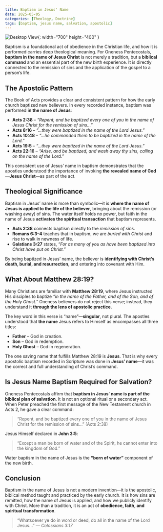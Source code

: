 ```yaml
---
title: Baptism in Jesus' Name
date: 2025-05-05
categories: [Theology, Doctrine]
tags: [baptism, jesus name, salvation, apostolic]
---
```


![Desktop View](https://scontent.fmnl25-5.fna.fbcdn.net/v/t39.30808-6/491802090_1091195556377875_1785689666353715976_n.jpg?_nc_cat=104&ccb=1-7&_nc_sid=833d8c&_nc_eui2=AeElOTLbDaJRaMmkhd_yDwmV7j2NZHPldrXuPY1kc-V2tZ6WC6irrtxIEo08H69_da_EMiMlPpCH73VtYkZsztpy&_nc_ohc=i7wF6yYjvSoQ7kNvwEWQAAU&_nc_oc=AdnOopoSwea4v9TeMXzA_izFdmir8ypIGFTEOCeCNTuQcZ3zRjyO8ZUuFF-taWgd9AqDkWC7e8i71sU8B-CTuXym&_nc_zt=23&_nc_ht=scontent.fmnl25-5.fna&_nc_gid=4rssah1NEpT9kQxr78mE7A&oh=00_AfIkeUTb7L4JshKi6mbgS9jmZXdOYa8Bbg-eVsIOgmSgcw&oe=681FFDF5){: width="700" height="400" }

Baptism is a foundational act of obedience in the Christian life, and how it is performed carries deep theological meaning. For Oneness Pentecostals, **baptism in the name of Jesus Christ** is not merely a tradition, but a **biblical command** and an essential part of the new birth experience. It is directly connected to the remission of sins and the application of the gospel to a person’s life.

## The Apostolic Pattern

The Book of Acts provides a clear and consistent pattern for how the early church baptized new believers. In every recorded instance, baptism was performed **in the name of Jesus**:

- **Acts 2:38** – _“Repent, and be baptized every one of you in the name of Jesus Christ for the remission of sins...”_
- **Acts 8:16** – _“…they were baptized in the name of the Lord Jesus.”_
- **Acts 10:48** – _“…he commanded them to be baptized in the name of the Lord.”_
- **Acts 19:5** – _“…they were baptized in the name of the Lord Jesus.”_
- **Acts 22:16** – _“Arise, and be baptized, and wash away thy sins, calling on the name of the Lord.”_

This consistent use of Jesus’ name in baptism demonstrates that the apostles understood the importance of invoking **the revealed name of God—Jesus Christ**—as part of the act.

## Theological Significance

Baptism in Jesus’ name is more than symbolic—it is **where the name of Jesus is applied to the life of the believer**, bringing about the remission (or washing away) of sins. The water itself holds no power, but faith in the name of Jesus **activates the spiritual transaction** that baptism represents.

- **Acts 2:38** connects baptism directly to the _remission of sins_.
- **Romans 6:3–4** teaches that in baptism, we are _buried with Christ_ and rise to walk in newness of life.
- **Galatians 3:27** states, _“For as many of you as have been baptized into Christ have put on Christ.”_

By being baptized in Jesus’ name, the believer is **identifying with Christ’s death, burial, and resurrection**, and entering into covenant with Him.

## What About Matthew 28:19?

Many Christians are familiar with **Matthew 28:19**, where Jesus instructed His disciples to baptize _“in the name of the Father, and of the Son, and of the Holy Ghost.”_ Oneness believers do not reject this verse; instead, they understand it **through the lens of apostolic practice**.

The key word in this verse is “name”—**singular**, not plural. The apostles understood that **the name** Jesus refers to Himself as encompasses all three titles:

- **Father** – God in creation.
- **Son** – God in redemption.
- **Holy Ghost** – God in regeneration.

The one saving name that fulfills Matthew 28:19 is **Jesus**. That is why every apostolic baptism recorded in Scripture was done in **Jesus’ name**—it was the correct and full understanding of Christ’s command.

## Is Jesus Name Baptism Required for Salvation?

Oneness Pentecostals affirm that **baptism in Jesus’ name is part of the biblical plan of salvation**. It is not an optional ritual or a secondary act. When Peter preached the first message of the New Testament church in Acts 2, he gave a clear command:

> “Repent, and be baptized every one of you in the name of Jesus Christ for the remission of sins...” (Acts 2:38)

Jesus Himself declared in **John 3:5**:

> “Except a man be born of water and of the Spirit, he cannot enter into the kingdom of God.”

Water baptism in the name of Jesus is the **“born of water”** component of the new birth.

## Conclusion

Baptism in the name of Jesus is not a modern invention—it is the apostolic, biblical method taught and practiced by the early church. It is how sins are remitted, how the name of Jesus is applied, and how we publicly identify with Christ. More than a tradition, it is an act of **obedience, faith, and spiritual transformation**.

> “Whatsoever ye do in word or deed, do all in the name of the Lord Jesus…” — _Colossians 3:17_
